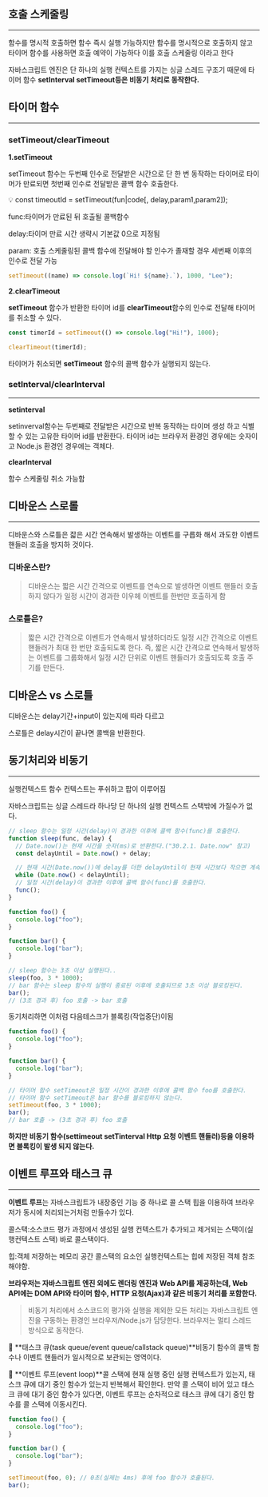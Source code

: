 ## 호출 스케줄링

---

함수를 명시적 호출하면 함수 즉시 실행 가능하지만 함수를 명시적으로 호출하지 않고 타이머 함수를 사용하면 호출 예약이 가능하다 이를 호출 스케줄링 이라고 한다

자바스크립트 엔진은 단 하나의 실행 컨텍스트를 가지는 싱글 스레드 구조기 때문에 타이머 함수 **setInterval setTimeout등은 비동기 처리로 동작한다.**

## 타이머 함수

---

### setTimeout/clearTimeout

**1.setTimeout**

setTimeout 함수는 두번째 인수로 전달받은 시간으로 단 한 번 동작하는 타이머로 타이머가 만료되면 첫번째 인수로 전달받은 콜백 함수 호출한다.

<aside>
💡 const timeoutId = setTimeout(fun|code[, delay,param1,param2]);

</aside>

func:타이머가 만료된 뒤 호출될 콜백함수

delay:타이머 만료 시간 생략시 기본값 0으로 지정됨

param: 호출 스케줄링된 콜백 함수에 전달해야 할 인수가 졸재할 경우 세번째 이후의 인수로 전달 가능

```jsx
setTimeout((name) => console.log(`Hi! ${name}.`), 1000, "Lee");
```

**2.clearTimeout**

**setTimeout** 함수가 반환한 타이머 id를 **clearTimeout**함수의 인수로 전달해 타이머를 취소할 수 있다.

```jsx
const timerId = setTimeout(() => console.log("Hi!"), 1000);

clearTimeout(timerId);
```

타이머가 취소되면 **setTimeout** 함수의 콜백 함수가 실행되지 않는다.

### setInterval/clearInterval

---

**setinterval**

setinverval함수는 두번째로 전달받은 시간으로 반복 동작하는 타이머 생성 하고 식별할 수 있는 고유한 타이머 id를 반환한다. 타이머 id는 브라우저 환경인 경우에는 숫자이고 Node.js 환경인 경우에는 객체다.

**clearInterval**

함수 스케줄링 취소 가능함

## 디바운스 스로롤

---

디바운스와 스로틀은 잛은 시간 연속해서 발생하는 이벤트를 구릅화 해서 과도한 이벤트 핸들러 호출을 방지하 것이다.

### 디바운스란?

> 디바운스는 짧은 시간 간격으로 이벤트를 연속으로 발생하면 이벤트 핸들러 호출하지 않다가 일정 시간이 경과한 이우헤 이벤트를 한번만 호출하게 함

### 스로틀은?

> 짧은 시간 간격으로 이벤트가 연속해서 발생하더라도 일정 시간 간격으로 이벤트 핸들러가 최대 한 번만 호출되도록 한다. 즉, 짧은 시간 간격으로 연속해서 발생하는 이벤트를 그룹화해서 일정 시간 단위로 이벤트 핸들러가 호출되도록 호출 주기를 만든다.

## 디바운스 vs 스로틀

디바운스는 delay기간+input이 있는지에 따라 다르고

스로틀은 delay시간이 끝나면 콜백을 반환한다.

## 동기처리와 비동기

---

실행컨텍스트 함수 컨텍스트는 푸쉬하고 팝이 이루어짐

자바스크립트는 싱글 스레드라 하나당 단 하나의 실행 컨텍스트 스택밖에 가질수가 없다.

```jsx
// sleep 함수는 일정 시간(delay)이 경과한 이후에 콜백 함수(func)를 호출한다.
function sleep(func, delay) {
  // Date.now()는 현재 시간을 숫자(ms)로 반환한다.("30.2.1. Date.now" 참고)
  const delayUntil = Date.now() + delay;

  // 현재 시간(Date.now())에 delay를 더한 delayUntil이 현재 시간보다 작으면 계속 반복한다.
  while (Date.now() < delayUntil);
  // 일정 시간(delay)이 경과한 이후에 콜백 함수(func)를 호출한다.
  func();
}

function foo() {
  console.log("foo");
}

function bar() {
  console.log("bar");
}

// sleep 함수는 3초 이상 실행된다..
sleep(foo, 3 * 1000);
// bar 함수는 sleep 함수의 실행이 종료된 이후에 호출되므로 3초 이상 블로킹된다.
bar();
// (3초 경과 후) foo 호출 -> bar 호출
```

동기처리하면 이처럼 다음테스크가 블록킹(작업중단)이됨

```jsx
function foo() {
  console.log("foo");
}

function bar() {
  console.log("bar");
}

// 타이머 함수 setTimeout은 일정 시간이 경과한 이후에 콜백 함수 foo를 호출한다.
// 타이머 함수 setTimeout은 bar 함수를 블로킹하지 않는다.
setTimeout(foo, 3 * 1000);
bar();
// bar 호출 -> (3초 경과 후) foo 호출
```

**하지만 비동기 함수(settimeout setTinterval Http 요청 이벤트 핸들러)등을 이용하면 블록킹이 발생 되지 않는다.**

## 이벤트 루프와 태스크 큐

---

**이벤트 루프**는 자바스크립트가 내장중인 기능 중 하나로 콜 스택 힙을 이용하여 브라우저가 동시에 처리되는거처럼 만들수가 있다.

콜스택:소스코드 평가 과정에서 생성된 실행 컨텍스트가 추가되고 제거되는 스택이(실행컨텍스트 스택) 바로 콜스택이다.

힙:객체 저장하는 메모리 공간 콜스택의 요소인 실행컨텍스트는 힙에 저장된 객체 참조해야함.

**브라우저는 자바스크립트 엔진 외에도 렌더링 엔진과 Web API를 제공하는데, Web API에는 DOM API와 타이머 함수, HTTP 요청(Ajax)과 같은 비동기 처리를 포함한다.**

> 비동기 처리에서 소스코드의 평가와 실행을 제외한 모든 처리는 자바스크립트 엔진을 구동하는 환경인 브라우저/Node.js가 담당한다. 브라우저는 멀티 스레드 방식으로 동작한다.

🧩 **태스크 큐(task queue/event queue/callstack queue)**비동기 함수의 콜백 함수나 이벤트 핸들러가 일시적으로 보관되는 영역이다.

🧩 **이벤트 루프(event loop)**콜 스택에 현재 실행 중인 실행 컨텍스트가 있는지, 태스크 큐에 대기 중인 함수가 있는지 반복해서 확인한다. 만약 콜 스택이 비어 있고 태스크 큐에 대기 중인 함수가 있다면, 이벤트 루프는 순차적으로 태스크 큐에 대기 중인 함수를 콜 스택에 이동시킨다.

```jsx
function foo() {
  console.log("foo");
}

function bar() {
  console.log("bar");
}

setTimeout(foo, 0); // 0초(실제는 4ms) 후에 foo 함수가 호출된다.
bar();
```
